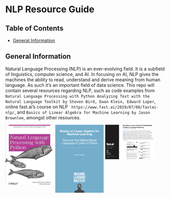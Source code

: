 # NLP Resource Guide

## Table of Contents

* [General Information](#general-information)

## General Information

Natural Language Processing (NLP) is an ever-evolving field.  It is a subfield of linguistics, computer science, and AI. In focusing on AI, NLP gives the machines the ability to read, understand and derive meaning from human language.  As such it’s an important field of data science.  This repo will contain several resources regarding NLP, such as code examples from `Natural Language Processing with Python Analyzing Text with the Natural Language Toolkit by Steven Bird, Ewan Klein, Edward Loper`, online fast.ai’s course on NLP ` https://www.fast.ai/2019/07/08/fastai-nlp/`, and `Basics of Linear Algebra for Machine Learning by Jason Brownlee`, amongst other resources.   
<p>
<img src="images/nlppython.jpg" alt="book cover" style="float: left; width: 30%; margin-right: 1%; margin-bottom: 0.5em;">
<img src="images/blaml.png" alt="book cover" style="float: left; width: 30%; margin-right: 1%; margin-bottom: 0.5em;">
<img src="images/fastai.png" alt="website screenshot" style="float: left; width: 30%; margin-right: 1%; margin-bottom: 0.5em;">
</p>
<!-- <div class="row">
    <div class="inline-block">
        <img src="images/nlppython.jpg" alt="book cover" style="float: left; width: 30%; margin-right: 1%; margin-bottom: 0.5em;">
    </div>
    <div class="inline-block">
        <img src="images/blaml.png" alt="book cover" style="float: left; width: 30%; margin-right: 1%; margin-bottom: 0.5em;">
    </div>
    <div class="inline-block">
        <img src="images/fastai.png" alt="website screenshot" style="float: left; width: 30%; margin-right: 1%; margin-bottom: 0.5em;"><p style="clear: both;">
    </div>
</div> -->